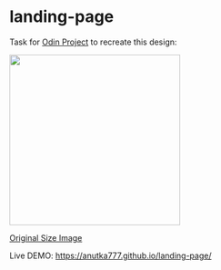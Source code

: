 # landing-page

Task for [Odin Project](https://www.theodinproject.com/lessons/foundations-landing-page) to recreate this design:

<img src="https://cdn.statically.io/gh/TheOdinProject/curriculum/main/foundations/html_css/project/odin-project.png" width="300" heigth="350">

[Original Size Image](https://cdn.statically.io/gh/TheOdinProject/curriculum/main/foundations/html_css/project/odin-project.png)

Live DEMO: https://anutka777.github.io/landing-page/